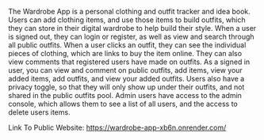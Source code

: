 The Wardrobe App is a personal clothing and outfit tracker and idea book. Users can add clothing items, and use those items to build outfits, which they can store in their digital wardrobe to help build their style.
When a user is signed out, they can login or register, as well as view and search through all public outfits. When a user clicks an outfit, they can see the individual pieces of clothing, which are links to buy the item online. They can also view comments that registered users have made on outfits.
As a signed in user, you can view and comment on public outfits, add items, view your added items, add outfits, and view your added outfits. Users also have a privacy toggle, so that they will only show up under their outfits, and not shared in the public outfits pool.
Admin users have access to the admin console, which allows them to see a list of all users, and the access to delete users items.

Link To Public Website: https://wardrobe-app-xb6n.onrender.com/
